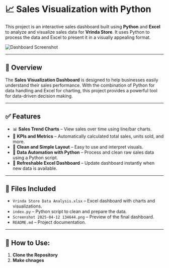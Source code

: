 # 📈 Sales Visualization with Python

This project is an interactive sales dashboard built using **Python** and **Excel** to analyze and visualize sales data for **Vrinda Store**. It uses Python to process the data and Excel to present it in a visually appealing format.

![Dashboard Screenshot](Screenshot%202025-04-12%20134644.png)

--------

## 🧾 Overview

The **Sales Visualization Dashboard** is designed to help businesses easily understand their sales performance. With the combination of Python for data handling and Excel for charting, this project provides a powerful tool for data-driven decision making.

---

## ✅ Features

- 📊 **Sales Trend Charts** – View sales over time using line/bar charts.
- 🧮 **KPIs and Metrics** – Automatically calculated total sales, units sold, and more.
- 🧩 **Clean and Simple Layout** – Easy to use and interpret visuals.
- 📂 **Data Automation with Python** – Process and clean raw sales data using a Python script.
- 🔄 **Refreshable Excel Dashboard** – Update dashboard instantly when new data is available.

---

## 📁 Files Included

- `Vrinda Store Data Analysis.xlsx` – Excel dashboard with charts and visualizations.
- `index.py` – Python script to clean and prepare the data.
- `Screenshot 2025-04-12 134644.png` – Preview of the final dashboard.
- `README.md` – Project documentation.

---

## 🚀 How to Use: 

1. **Clone the Repository**  
2. **Make chnages**

